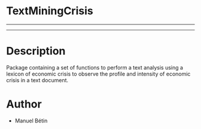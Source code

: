 # TextMiningCrisis 

***
***

# Description

Package containing a set of functions to perform a text analysis using a lexicon of economic crisis to observe the profile and intensity of economic crisis in a text document.

# Author

- Manuel Bétin



